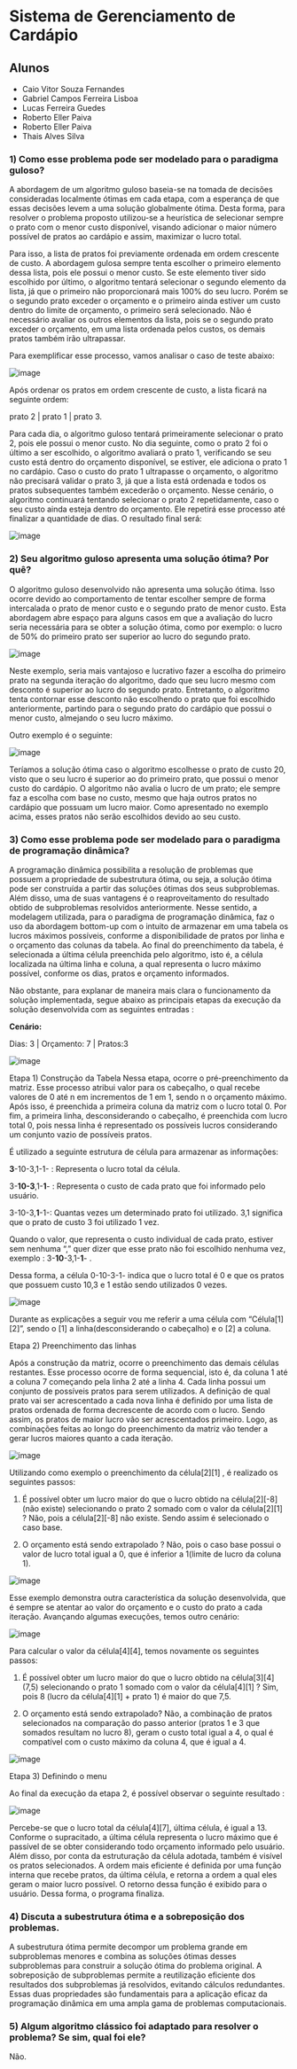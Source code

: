 # Sistema de Gerenciamento de Cardápio
## Alunos

* Caio Vitor Souza Fernandes
* Gabriel Campos Ferreira Lisboa
* Lucas Ferreira Guedes
* Roberto Eller Paiva
* Roberto Eller Paiva
* Thais Alves Silva

### 1) Como esse problema pode ser modelado para o paradigma guloso? 
A abordagem de um algoritmo guloso baseia-se na tomada de decisões consideradas localmente ótimas em cada etapa, com a esperança de que essas decisões levem a uma solução globalmente ótima.
Desta forma, para resolver o problema proposto utilizou-se a heurística de selecionar sempre o prato com o menor custo disponível, visando adicionar o maior número possível de pratos ao cardápio e assim, maximizar o lucro total. 

Para isso, a lista de pratos foi previamente ordenada em ordem crescente de custo. A abordagem gulosa sempre tenta escolher o primeiro elemento dessa lista, 
pois ele possui o menor custo. Se este elemento tiver sido escolhido por último, o algoritmo tentará selecionar o segundo elemento da lista, já que o primeiro não proporcionará mais 100% do seu lucro. 
Porém se o segundo prato exceder o orçamento e o primeiro ainda estiver um custo dentro do limite de orçamento, o primeiro será selecionado. Não é necessário avaliar os outros elementos da lista, 
pois se o segundo prato exceder o orçamento, em uma lista ordenada pelos custos, os demais pratos também irão ultrapassar.

Para exemplificar esse processo, vamos analisar o caso de teste abaixo:

![image](https://github.com/gabrielclisboa/GerenciadorCardapio/assets/72041841/38d7c6b6-b319-4ba0-bd8f-ced01185103b)

Após ordenar os pratos em ordem crescente de custo, a lista ficará na seguinte ordem: 

prato 2 | prato 1 | prato 3. 

Para cada dia, o algoritmo guloso tentará primeiramente selecionar o prato 2, pois ele possui o menor custo. No dia seguinte, como o prato 2 foi o último a ser escolhido, o algoritmo avaliará o prato 1, verificando se seu custo está dentro do orçamento disponível, se estiver, ele adiciona o prato 1 no cardápio.
Caso o custo do prato 1 ultrapasse o orçamento, o algoritmo não precisará validar o prato 3, já que a lista está ordenada e todos os pratos subsequentes também excederão o orçamento. Nesse cenário, o algoritmo continuará tentando selecionar o prato 2 repetidamente, caso o seu custo ainda esteja dentro do orçamento. Ele repetirá esse processo até finalizar a quantidade de dias.
O resultado final será: 

![image](https://github.com/gabrielclisboa/GerenciadorCardapio/assets/72041841/a74eded4-7ea8-4d7c-807f-47654a88e747)


### 2) Seu algoritmo guloso apresenta uma solução ótima? Por quê? 

O algoritmo guloso desenvolvido não apresenta uma solução ótima. Isso ocorre devido ao comportamento de tentar escolher sempre de forma intercalada o prato de menor custo e o segundo prato de menor custo. Esta abordagem abre espaço para alguns casos em que a avaliação do lucro seria necessária para se obter a solução ótima, como por exemplo: o lucro de 50% do primeiro prato ser superior ao lucro do segundo prato.

![image](https://github.com/gabrielclisboa/GerenciadorCardapio/assets/72041841/fccb29a7-bf33-497a-bbd0-e2d64b17a0e8)

Neste exemplo, seria mais vantajoso e lucrativo fazer a escolha do primeiro prato na segunda iteração do algoritmo, dado que seu lucro mesmo com desconto é superior ao lucro do segundo prato. Entretanto, o algoritmo tenta contornar esse desconto não escolhendo o prato que foi escolhido anteriormente, partindo para o segundo prato do cardápio que possui o menor custo, almejando o seu lucro máximo.

Outro exemplo é o seguinte:

![image](https://github.com/gabrielclisboa/GerenciadorCardapio/assets/72041841/45dc5598-c28a-48ab-b807-f7eadcad0e75)

Teríamos a solução ótima caso o algoritmo escolhesse o prato de custo 20, visto que o seu lucro é superior ao do primeiro prato, que possui o menor custo do cardápio. O algoritmo não avalia o lucro de um prato; ele sempre faz a escolha com base no custo, mesmo que haja outros pratos no cardápio que possuam um lucro maior. Como apresentado no exemplo acima, esses pratos não serão escolhidos devido ao seu custo.

### 3) Como esse problema pode ser modelado para o paradigma de programação dinâmica? 
A programação dinâmica possibilita a resolução de problemas que possuem a propriedade de subestrutura ótima, ou seja, a solução ótima pode ser  construída a partir das soluções ótimas dos seus subproblemas. Além disso, uma de suas vantagens é o reaproveitamento do resultado obtido de subproblemas resolvidos anteriormente. Nesse sentido, a modelagem utilizada, para o paradigma de programação dinâmica, faz o uso da abordagem bottom-up com o intuito de armazenar em uma tabela os lucros máximos possíveis, conforme a disponibilidade de pratos por linha e o orçamento das colunas da tabela. Ao final do preenchimento da tabela, é selecionada a última célula preenchida pelo algoritmo, isto é, a célula localizada na última linha e coluna, a qual representa o lucro máximo possível, conforme os dias, pratos e orçamento informados.

Não obstante, para explanar de maneira mais clara o funcionamento da solução implementada, segue abaixo as principais etapas da execução da solução desenvolvida com as seguintes entradas :

**Cenário:**

Dias: 3      |           Orçamento: 7          |            Pratos:3

![image](https://github.com/gabrielclisboa/GerenciadorCardapio/assets/72041841/9851bc17-b2d3-4757-ac53-9fda4c20c451)

Etapa 1) Construção da Tabela
Nessa etapa, ocorre o pré-preenchimento da matriz. Esse processo atribui valor para os cabeçalho, o qual recebe valores de 0 até n em incrementos de 1 em 1, sendo n o orçamento máximo. Após isso, é preenchida a primeira coluna da matriz com o lucro total 0. Por fim, a primeira linha, desconsiderando o cabeçalho, é preenchida com lucro total 0, pois nessa linha é representado os possíveis lucros considerando um conjunto vazio de possíveis pratos. 

É utilizado a seguinte estrutura de célula para armazenar as informações:

**3**-10-3,1-1- : Representa o lucro total da célula.

3-**10-3**,1-**1**- : Representa o custo de cada prato que foi informado pelo usuário.

3-10-3,**1**-1-:  Quantas vezes um determinado prato foi utilizado. 3,1 significa que o prato de custo 3 foi utilizado 1 vez. 

Quando o valor, que representa o custo individual de cada prato, estiver sem nenhuma “,” quer dizer que esse prato não foi escolhido nenhuma vez, exemplo :  3-**10**-3,1-**1**- .

Dessa forma, a célula 0-10-3-1- indica que o lucro total é 0 e que os pratos que possuem custo 10,3 e 1 estão sendo utilizados 0 vezes.

![image](https://github.com/gabrielclisboa/GerenciadorCardapio/assets/72041841/a91577a7-fd3a-48fc-a28f-c93e15799cb2)

Durante as explicações a seguir vou me referir a uma célula com “Célula[1][2]”, sendo o [1] a linha(desconsiderando o cabeçalho) e o [2] a coluna.

Etapa 2) Preenchimento das linhas

Após a construção da matriz, ocorre o preenchimento das demais células restantes. Esse processo ocorre de forma sequencial, isto é, da coluna 1 até a coluna 7 começando pela linha 2 até a linha 4. Cada linha possui um conjunto de possíveis pratos para serem utilizados. A definição de qual prato vai ser acrescentado a cada nova linha é definido por uma lista de pratos ordenada de forma decrescente de acordo com o lucro. Sendo assim, os pratos de maior lucro vão ser acrescentados primeiro. Logo, as combinações feitas ao longo do preenchimento da matriz vão tender a gerar lucros maiores quanto a cada iteração.

![image](https://github.com/gabrielclisboa/GerenciadorCardapio/assets/72041841/7a084160-d8c4-401a-b033-fb484eaee1ed)

Utilizando como exemplo o preenchimento da célula[2][1] , é realizado os seguintes passos:

1) É possível obter um lucro maior do que o lucro obtido na célula[2][-8] (não existe)  selecionando o prato 2 somado com o valor da célula[2][1] ? Não, pois a célula[2][-8] não existe. Sendo assim é selecionado o caso base.


2) O orçamento está sendo extrapolado ? Não, pois o caso base possui o valor de lucro total igual a 0, que é inferior a 1(limite de lucro da coluna 1).	

![image](https://github.com/gabrielclisboa/GerenciadorCardapio/assets/72041841/05265f12-4da3-4ec2-8fa0-0227f3ce08e6)

Esse exemplo demonstra outra característica da solução desenvolvida, que é sempre se atentar ao valor do orçamento e o custo do prato a cada iteração. Avançando algumas execuções, temos outro cenário:

![image](https://github.com/gabrielclisboa/GerenciadorCardapio/assets/72041841/c5e34ff2-abe2-4e25-9c43-cf9c8f14e9ae)


Para calcular o valor da célula[4][4], temos novamente os seguintes passos:

1) É possível obter um lucro maior do que o lucro obtido na célula[3][4] (7,5)  selecionando o prato 1 somado com o valor da célula[4][1] ? Sim, pois 8 (lucro da célula[4][1] + prato 1) é maior do que 7,5.

3) O orçamento está sendo extrapolado? Não, a combinação de pratos selecionados na comparação do passo anterior (pratos 1 e 3 que somados resultam no lucro 8), geram o custo total igual a 4, o qual é compatível com o custo máximo da coluna 4, que é igual a 4.

![image](https://github.com/gabrielclisboa/GerenciadorCardapio/assets/72041841/71a7529e-4909-4919-950f-a934f2f7aca4)

Etapa 3) Definindo o menu

Ao final da execução da etapa 2, é possível observar o seguinte resultado : 

![image](https://github.com/gabrielclisboa/GerenciadorCardapio/assets/72041841/7a1df521-4965-4a03-b92b-532b6f30b042)

Percebe-se que o lucro total da célula[4][7], última célula, é igual a 13. Conforme o supracitado, a última célula representa o lucro máximo que é passível de se obter considerando todo orçamento informado pelo usuário. Além disso, por conta da estruturação da célula adotada, também é visível os pratos selecionados. A ordem mais eficiente é definida por uma função interna que recebe pratos, da última célula, e retorna a ordem a qual eles geram o maior lucro possível. O retorno dessa função é exibido para o usuário. Dessa forma, o programa finaliza.

### 4) Discuta a subestrutura ótima e a sobreposição dos problemas. 

A subestrutura ótima permite decompor um problema grande em subproblemas menores e combina as soluções ótimas desses subproblemas para construir a solução ótima do problema original. A sobreposição de subproblemas permite a reutilização eficiente dos resultados dos subproblemas já resolvidos, evitando cálculos redundantes. Essas duas propriedades são fundamentais para a aplicação eficaz da programação dinâmica em uma ampla gama de problemas computacionais.

### 5) Algum algoritmo clássico foi adaptado para resolver o problema? Se sim, qual foi ele? 

Não.






  
